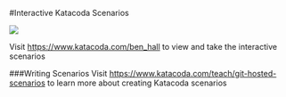 #Interactive Katacoda Scenarios

[![](http://sheilds.katacoda.com/katacoda/benhall/count.svg)](https://www.katacoda.com/ben_hall "Get your profile on Katacoda.com")

Visit https://www.katacoda.com/ben_hall to view and take the interactive scenarios

###Writing Scenarios
Visit https://www.katacoda.com/teach/git-hosted-scenarios to learn more about creating Katacoda scenarios
